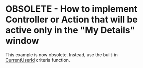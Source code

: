 # OBSOLETE - How to implement Controller or Action that will be active only in the "My Details" window

This example is now obsolete. Instead, use the built-in [CurrentUserId](https://docs.devexpress.com/eXpressAppFramework/113307/filtering/in-list-view/function-criteria-operators) criteria function.
